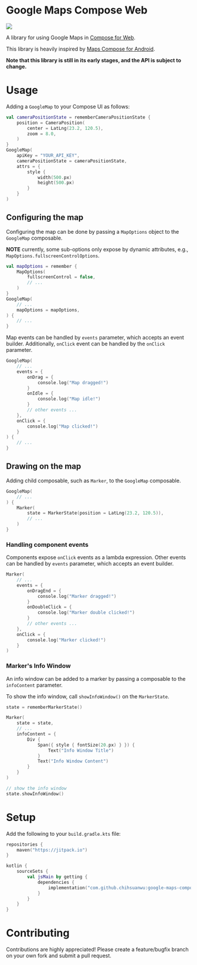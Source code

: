 # Google Maps Compose Web

[![](https://jitpack.io/v/chihsuanwu/google-maps-compose-web.svg)](https://jitpack.io/#chihsuanwu/google-maps-compose-web)

A library for using Google Maps in [Compose for Web](https://github.com/JetBrains/compose-jb).

This library is heavily inspired by [Maps Compose for Android](https://github.com/googlemaps/android-maps-compose).

**Note that this library is still in its early stages, and the API is subject to change.**

# Usage

Adding a `GoogleMap` to your Compose UI as follows:

```kotlin
val cameraPositionState = rememberCameraPositionState {
    position = CameraPosition(
        center = LatLng(23.2, 120.5),
        zoom = 8.0,
    )
}
GoogleMap(
    apiKey = "YOUR_API_KEY",
    cameraPositionState = cameraPositionState,
    attrs = {
        style {
            width(500.px)
            height(500.px)
        }
    }
)
```

## Configuring the map

Configuring the map can be done by passing a `MapOptions` object to the `GoogleMap` composable.

**NOTE** currently, some sub-options only expose by dynamic attributes, e.g., `MapOptions.fullscreenControlOptions`.

```kotlin
val mapOptions = remember {
    MapOptions(
        fullscreenControl = false,
        // ...
    )
}
GoogleMap(
    // ...
    mapOptions = mapOptions,
) {
    // ...
}
```

Map events can be handled by `events` parameter, which accepts an event builder.
Additionally, `onClick` event can be handled by the `onClick` parameter.

```kotlin
GoogleMap(
    // ...
    events = {
        onDrag = {
            console.log("Map dragged!")
        }
        onIdle = {
            console.log("Map idle!")
        }
        // other events ...
    },
    onClick = {
        console.log("Map clicked!")
    }
) {
    // ...
}
```



## Drawing on the map

Adding child composable, such as `Marker`, to the `GoogleMap` composable.

```kotlin
GoogleMap(
    // ...
) {
    Marker(
        state = MarkerState(position = LatLng(23.2, 120.5)),
        // ...
    )
}
```

### Handling component events

Components expose `onClick` events as a lambda expression. Other events can be handled 
by `events` parameter, which accepts an event builder.

```kotlin
Marker(
    // ...
    events = {
        onDragEnd = {
            console.log("Marker dragged!")
        }
        onDoubleClick = {
            console.log("Marker double clicked!")
        }
        // other events ...
    },
    onClick = {
        console.log("Marker clicked!")
    }
)
```

### Marker's Info Window

An info window can be added to a marker by passing a composable to the `infoContent` parameter.

To show the info window, call `showInfoWindow()` on the `MarkerState`.

```kotlin
state = rememberMarkerState()

Marker(
    state = state,
    // ...
    infoContent = {
        Div {
            Span({ style { fontSize(20.px) } }) {
                Text("Info Window Title")
            }
            Text("Info Window Content")
        }
    }
) 

// show the info window
state.showInfoWindow()
```

# Setup

Add the following to your `build.gradle.kts` file:

```kotlin
repositories {
    maven("https://jitpack.io")
}

kotlin {
    sourceSets {
        val jsMain by getting {
            dependencies {
                implementation("com.github.chihsuanwu:google-maps-compose-web:<version>")
            }
        }
    }
}
```

# Contributing

Contributions are highly appreciated! Please create a feature/bugfix branch on 
your own fork and submit a pull request.